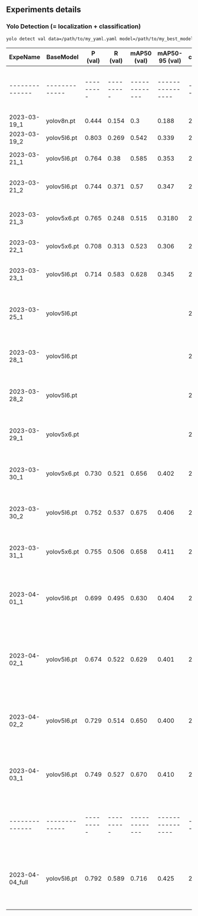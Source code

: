 ## Experiments details

### Yolo Detection (= localization + classification)

```bash
yolo detect val data=/path/to/my_yaml.yaml model=/path/to/my_best_model.pt
```

| ExpeName     | BaseModel   | P (val) | R (val) | mAP50 (val) | mAP50-95 (val) | classes | Image size | Val Conf | Thres. IoU | Comments                                       |
|--------------|-------------|---------|---------|-------------|----------------|---------|------------|----------|------------|------------------------------------------------|
|--------------|-------------|---------|---------|-------------|----------------|---------|------------|----------|------------|------------------------------------------------|
| 2023-03-19_1 | yolov8n.pt  | 0.444   | 0.154   | 0.3         | 0.188          | 227     | 1280       | null     | 0.70       | default config                                 |
| 2023-03-19_2 | yolov5l6.pt | 0.803   | 0.269   | 0.542       | 0.339          | 227     | 1240       | null     | 0.70       | default config                                 |
| 2023-03-21_1 | yolov5l6.pt | 0.764   | 0.38    | 0.585       | 0.353          | 227     | 1240       | null     | 0.70       | without data-augment                           |
| 2023-03-21_2 | yolov5l6.pt | 0.744   | 0.371   | 0.57        | 0.347          | 227     | 1240       | 0.25     | 0.65       | with custom data-augment                       |
| 2023-03-21_3 | yolov5x6.pt | 0.765   | 0.248   | 0.515       | 0.3180         | 227     | 1240       | 0.25     | 0.65       | with custom data-augment                       |
| 2023-03-22_1 | yolov5x6.pt | 0.708   | 0.313   | 0.523       | 0.306          | 227     | 1240       | 0.25     | 0.65       | without data-augment                           |
| 2023-03-23_1 | yolov5l6.pt | 0.714   | 0.583   | 0.628       | 0.345          | 24      | 1280       | null     | 0.70       | with custom data-augment                       |
| 2023-03-25_1 | yolov5l6.pt |         |         |             |                | 24      | 1280       | null     | 0.70       | with custom data-augment / with split baseline |
| 2023-03-28_1 | yolov5l6.pt |         |         |             |                | 24      | 1280       | null     | 0.70       | with invert in data-aug / with split baseline  |
| 2023-03-28_2 | yolov5l6.pt |         |         |             |                | 24      | 1280       | null     | 0.70       | with inverted data/ with split baseline        |
| 2023-03-29_1 | yolov5x6.pt |         |         |             |                | 24      | 1536       | null     | 0.70       | with invert in data-aug / with split baseline  |
| 2023-03-30_1 | yolov5x6.pt | 0.730   | 0.521   | 0.656       | 0.402          | 24      | 1536       | 0.25     | 0.85       | with invert in data-aug / with split baseline  |
| 2023-03-30_2 | yolov5l6.pt | 0.752   | 0.537   | 0.675       | 0.406          | 24      | 1536       | 0.45     | 0.90       | with inverted data / with split baseline       |
| 2023-03-31_1 | yolov5x6.pt | 0.755   | 0.506   | 0.658       | 0.411         | 24      | 1536       | 0.45     | 0.90       | with inverted data / with split baseline       |
| 2023-04-01_1 | yolov5l6.pt | 0.699   | 0.495   | 0.630       | 0.404         | 24      | 1536       | 0.40     | 0.90       | default augment / with inverted data / with split baseline       |
| 2023-04-02_1 | yolov5l6.pt | 0.674   | 0.522   | 0.629       | 0.401         | 24      | 1536       | 0.45     | 0.90       | default augment / with inverted data / with split baseline / lrf: 0.1 / nbs: 128       |
| 2023-04-02_2 | yolov5l6.pt | 0.729   | 0.514   | 0.650       | 0.400         | 24      | 1536       | 0.45     | 0.90       | with inverted data / with split baseline / with BG img       |
| 2023-04-03_1 | yolov5l6.pt | 0.749   | 0.527   | 0.670       | 0.410         | 24      | 2048       | 0.45     | 0.90       | with inverted data / with split baseline / with BG img / BS 1      |
|--------------|-------------|---------|---------|-------------|----------------|---------|------------|----------|------------|------------------------------------------------|
| 2023-04-04_full | yolov5l6.pt | 0.792   | 0.589   | 0.716       | 0.425         | 24      | 1536       | 0.45     | 0.90       | with inverted data / with split baseline / with BG img / DO 0.1      |